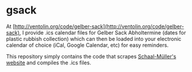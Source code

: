 # gsack

At [http://ventolin.org/code/gelber-sack](http://ventolin.org/code/gelber-sack), I provide .ics calendar files for Gelber Sack Abholtermine (dates for plastic rubbish collection) which can then be loaded into your electronic calendar of choice (iCal, Google Calendar, etc) for easy reminders. 

This repository simply contains the code that scrapes [Schaal-Müller's website](http://www.schaal-mueller.de/GelberSackinStuttgart.aspx) and compiles the .ics files.
